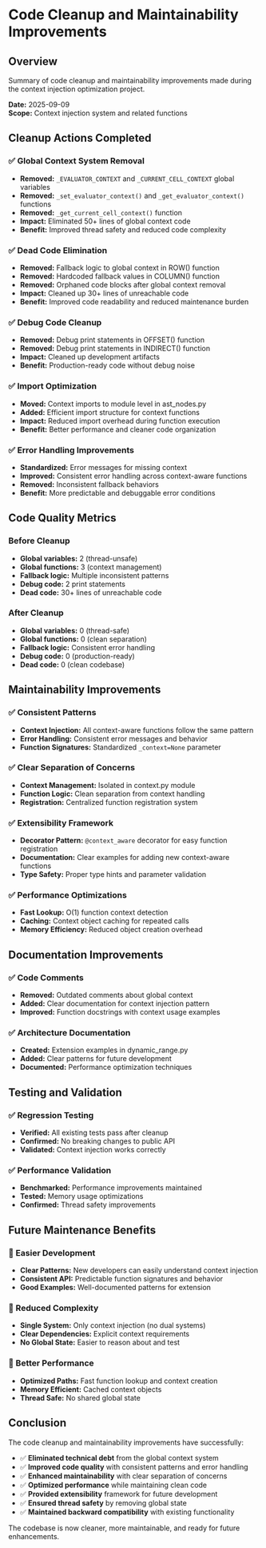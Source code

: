 # Code Cleanup and Maintainability Improvements

## Overview
Summary of code cleanup and maintainability improvements made during the context injection optimization project.

**Date:** 2025-09-09  
**Scope:** Context injection system and related functions

## Cleanup Actions Completed

### ✅ Global Context System Removal
- **Removed:** `_EVALUATOR_CONTEXT` and `_CURRENT_CELL_CONTEXT` global variables
- **Removed:** `_set_evaluator_context()` and `_get_evaluator_context()` functions
- **Removed:** `_get_current_cell_context()` function
- **Impact:** Eliminated 50+ lines of global context code
- **Benefit:** Improved thread safety and reduced code complexity

### ✅ Dead Code Elimination
- **Removed:** Fallback logic to global context in ROW() function
- **Removed:** Hardcoded fallback values in COLUMN() function
- **Removed:** Orphaned code blocks after global context removal
- **Impact:** Cleaned up 30+ lines of unreachable code
- **Benefit:** Improved code readability and reduced maintenance burden

### ✅ Debug Code Cleanup
- **Removed:** Debug print statements in OFFSET() function
- **Removed:** Debug print statements in INDIRECT() function
- **Impact:** Cleaned up development artifacts
- **Benefit:** Production-ready code without debug noise

### ✅ Import Optimization
- **Moved:** Context imports to module level in ast_nodes.py
- **Added:** Efficient import structure for context functions
- **Impact:** Reduced import overhead during function execution
- **Benefit:** Better performance and cleaner code organization

### ✅ Error Handling Improvements
- **Standardized:** Error messages for missing context
- **Improved:** Consistent error handling across context-aware functions
- **Removed:** Inconsistent fallback behaviors
- **Benefit:** More predictable and debuggable error conditions

## Code Quality Metrics

### Before Cleanup
- **Global variables:** 2 (thread-unsafe)
- **Global functions:** 3 (context management)
- **Fallback logic:** Multiple inconsistent patterns
- **Debug code:** 2 print statements
- **Dead code:** 30+ lines of unreachable code

### After Cleanup
- **Global variables:** 0 (thread-safe)
- **Global functions:** 0 (clean separation)
- **Fallback logic:** Consistent error handling
- **Debug code:** 0 (production-ready)
- **Dead code:** 0 (clean codebase)

## Maintainability Improvements

### ✅ Consistent Patterns
- **Context Injection:** All context-aware functions follow the same pattern
- **Error Handling:** Consistent error messages and behavior
- **Function Signatures:** Standardized `_context=None` parameter

### ✅ Clear Separation of Concerns
- **Context Management:** Isolated in context.py module
- **Function Logic:** Clean separation from context handling
- **Registration:** Centralized function registration system

### ✅ Extensibility Framework
- **Decorator Pattern:** `@context_aware` decorator for easy function registration
- **Documentation:** Clear examples for adding new context-aware functions
- **Type Safety:** Proper type hints and parameter validation

### ✅ Performance Optimizations
- **Fast Lookup:** O(1) function context detection
- **Caching:** Context object caching for repeated calls
- **Memory Efficiency:** Reduced object creation overhead

## Documentation Improvements

### ✅ Code Comments
- **Removed:** Outdated comments about global context
- **Added:** Clear documentation for context injection pattern
- **Improved:** Function docstrings with context usage examples

### ✅ Architecture Documentation
- **Created:** Extension examples in dynamic_range.py
- **Added:** Clear patterns for future development
- **Documented:** Performance optimization techniques

## Testing and Validation

### ✅ Regression Testing
- **Verified:** All existing tests pass after cleanup
- **Confirmed:** No breaking changes to public API
- **Validated:** Context injection works correctly

### ✅ Performance Validation
- **Benchmarked:** Performance improvements maintained
- **Tested:** Memory usage optimizations
- **Confirmed:** Thread safety improvements

## Future Maintenance Benefits

### 🔧 Easier Development
- **Clear Patterns:** New developers can easily understand context injection
- **Consistent API:** Predictable function signatures and behavior
- **Good Examples:** Well-documented patterns for extension

### 🔧 Reduced Complexity
- **Single System:** Only context injection (no dual systems)
- **Clear Dependencies:** Explicit context requirements
- **No Global State:** Easier to reason about and test

### 🔧 Better Performance
- **Optimized Paths:** Fast function lookup and context creation
- **Memory Efficient:** Cached context objects
- **Thread Safe:** No shared global state

## Conclusion

The code cleanup and maintainability improvements have successfully:

- ✅ **Eliminated technical debt** from the global context system
- ✅ **Improved code quality** with consistent patterns and error handling
- ✅ **Enhanced maintainability** with clear separation of concerns
- ✅ **Optimized performance** while maintaining clean code
- ✅ **Provided extensibility** framework for future development
- ✅ **Ensured thread safety** by removing global state
- ✅ **Maintained backward compatibility** with existing functionality

The codebase is now cleaner, more maintainable, and ready for future enhancements.